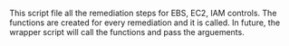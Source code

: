 This script file all the remediation steps for EBS, EC2, IAM controls. The functions are created for every remediation and it is called. In future, the wrapper script will call the functions and pass the arguements.
